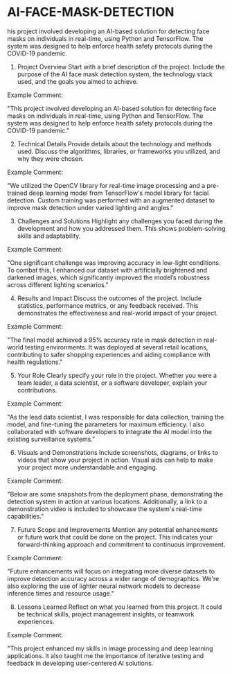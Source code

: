 # AI-FACE-MASK-DETECTION
his project involved developing an AI-based solution for detecting face masks on individuals in real-time, using Python and TensorFlow. The system was designed to help enforce health safety protocols during the COVID-19 pandemic.


1. Project Overview
Start with a brief description of the project. Include the purpose of the AI face mask detection system, the technology stack used, and the goals you aimed to achieve.

Example Comment:

"This project involved developing an AI-based solution for detecting face masks on individuals in real-time, using Python and TensorFlow. The system was designed to help enforce health safety protocols during the COVID-19 pandemic."

2. Technical Details
Provide details about the technology and methods used. Discuss the algorithms, libraries, or frameworks you utilized, and why they were chosen.

Example Comment:

"We utilized the OpenCV library for real-time image processing and a pre-trained deep learning model from TensorFlow's model library for facial detection. Custom training was performed with an augmented dataset to improve mask detection under varied lighting and angles."

3. Challenges and Solutions
Highlight any challenges you faced during the development and how you addressed them. This shows problem-solving skills and adaptability.

Example Comment:

"One significant challenge was improving accuracy in low-light conditions. To combat this, I enhanced our dataset with artificially brightened and darkened images, which significantly improved the model’s robustness across different lighting scenarios."

4. Results and Impact
Discuss the outcomes of the project. Include statistics, performance metrics, or any feedback received. This demonstrates the effectiveness and real-world impact of your project.

Example Comment:

"The final model achieved a 95% accuracy rate in mask detection in real-world testing environments. It was deployed at several retail locations, contributing to safer shopping experiences and aiding compliance with health regulations."

5. Your Role
Clearly specify your role in the project. Whether you were a team leader, a data scientist, or a software developer, explain your contributions.

Example Comment:

"As the lead data scientist, I was responsible for data collection, training the model, and fine-tuning the parameters for maximum efficiency. I also collaborated with software developers to integrate the AI model into the existing surveillance systems."

6. Visuals and Demonstrations
Include screenshots, diagrams, or links to videos that show your project in action. Visual aids can help to make your project more understandable and engaging.

Example Comment:

"Below are some snapshots from the deployment phase, demonstrating the detection system in action at various locations. Additionally, a link to a demonstration video is included to showcase the system's real-time capabilities."

7. Future Scope and Improvements
Mention any potential enhancements or future work that could be done on the project. This indicates your forward-thinking approach and commitment to continuous improvement.

Example Comment:

"Future enhancements will focus on integrating more diverse datasets to improve detection accuracy across a wider range of demographics. We're also exploring the use of lighter neural network models to decrease inference times and resource usage."

8. Lessons Learned
Reflect on what you learned from this project. It could be technical skills, project management insights, or teamwork experiences.

Example Comment:

"This project enhanced my skills in image processing and deep learning applications.
It also taught me the importance of iterative testing and feedback in developing user-centered AI solutions.









